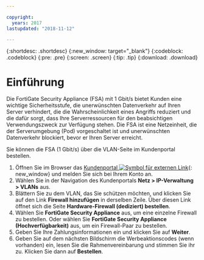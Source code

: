 ```yaml
---

copyright:
  years: 2017
lastupdated: "2018-11-12"

---
```


{:shortdesc: .shortdesc}
{:new_window: target="_blank"}
{:codeblock: .codeblock}
{:pre: .pre}
{:screen: .screen}
{:tip: .tip}
{:download: .download}

# Einführung
Die FortiGate Security Appliance (FSA) mit 1 Gbit/s bietet Kunden eine wichtige Sicherheitsstufe, die unerwünschten Datenverkehr auf Ihren Server verhindert, die die Wahrscheinlichkeit eines Angriffs reduziert und die dafür sorgt, dass Ihre Serverressourcen für den beabsichtigen Verwendungszweck zur Verfügung stehen.  Die FSA ist eine Netzeinheit, die der Serverumgebung (Pod) vorgeschaltet ist und unerwünschten Datenverkehr blockiert, bevor er Ihren Server erreicht.  

Sie können die FSA (1 Gbit/s) über die VLAN-Seite im Kundenportal bestellen.

1. Öffnen Sie im Browser das [Kundenportal ![Symbol für externen Link](../../icons/launch-glyph.svg "Symbol für externen Link")](https://control.softlayer.com/){: new_window} und melden Sie sich bei Ihrem Konto an.
2. Wählen Sie in der Navigation des Kundenportals **Netz > IP-Verwaltung > VLANs** aus.
3. Blättern Sie zu dem VLAN, das Sie schützen möchten, und klicken Sie auf den Link **Firewall hinzufügen** in derselben Zeile. Über diesen Link öffnet sich die Seite **Hardware-Firewall (dediziert) bestellen**.
4. Wählen Sie **FortiGate Security Appliance** aus, um eine einzelne Firewall zu bestellen. Oder wählen Sie **FortiGate Security Appliance (Hochverfügbarkeit)** aus, um ein Firewall-Paar zu bestellen. 
5. Geben Sie Ihre Zahlungsinformationen ein und klicken Sie auf **Weiter**.
6. Geben Sie auf dem nächsten Bildschirm die Werbeaktionscodes (wenn vorhanden) ein, lesen Sie die Rahmenvereinbarung und stimmen Sie ihr zu. Klicken Sie dann auf **Bestellen**.
